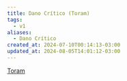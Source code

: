 ```yaml
---
title: Dano Crítico (Toram)
tags:
  - v1
aliases:
  - Dano Crítico
created_at: 2024-07-10T00:14:13-03:00
updated_at: 2024-08-05T14:01:12-03:00
---
```


[Toram](../../../../rascunhos/2024/07/2024-07-06-Toram.md)